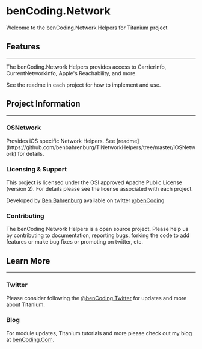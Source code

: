  <h1>benCoding.Network</h1>
 
Welcome to the benCoding.Network Helpers for Titanium project

<h2>Features</h2>
<hr />

The benCoding.Network Helpers provides access to CarrierInfo, CurrentNetworkInfo, 
Apple's Reachability, and more.

See the readme in each project for how to implement and use.

<h2>Project Information</h2>
<hr />

<h3>OSNetwork</h3>
Provides iOS specific Network Helpers. See [readme](https://github.com/benbahrenburg/TiNetworkHelpers/tree/master/iOSNetwork) for details.


<h3>Licensing & Support</h3>

This project is licensed under the OSI approved Apache Public License (version 2). For details please see the license associated with each project.

Developed by [Ben Bahrenburg](http://bahrenburgs.com) available on twitter [@benCoding](http://twitter.com/benCoding)

<h3>Contributing</h3>

The benCoding Network Helpers is a open source project.  Please help us by contributing to documentation, reporting bugs, forking the code to add features or make bug fixes or promoting on twitter, etc.


<h2>Learn More</h2>
<hr />
<h3>Twitter</h3>

Please consider following the [@benCoding Twitter](http://www.twitter.com/benCoding) for updates 
and more about Titanium.

<h3>Blog</h3>

For module updates, Titanium tutorials and more please check out my blog at [benCoding.Com](http://benCoding.com). 
